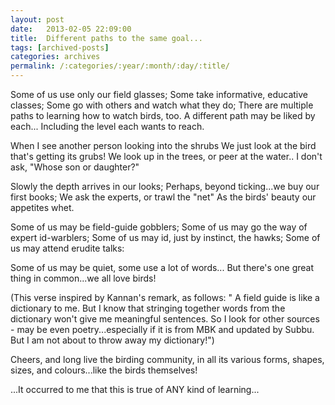 ```yaml
---
layout: post
date:	2013-02-05 22:09:00
title:  Different paths to the same goal...
tags: [archived-posts]
categories: archives
permalink: /:categories/:year/:month/:day/:title/
---
```

Some of us use only our field glasses;
Some take informative, educative classes;
Some  go with others and watch what they do;
There are multiple paths to learning how to watch birds, too.
A different path may be liked by each...
Including the level each wants to reach.

When I see another person looking into the shrubs
We just look at the bird that's getting its grubs!
We look up in the trees, or peer at the water..
I don't ask, "Whose son or daughter?"

Slowly the depth arrives in our looks;
Perhaps, beyond ticking...we  buy our first books;
We ask the experts, or trawl the "net"
As the birds' beauty our appetites whet.

Some of us may be field-guide gobblers;
Some of us may go the way of expert id-warblers;
Some of us may id, just by instinct, the hawks;
Some of us may attend erudite talks:

Some of us may be quiet, some use a lot of words...
But there's one great thing in common...we all love birds!

(This verse inspired by Kannan's remark, as follows: " A field guide is like a dictionary to me. But I know that stringing together words from the dictionary won't give me meaningful sentences. So I look for other sources - may be even poetry...especially if it is from MBK and updated by Subbu. But I am not about to throw away my dictionary!")

Cheers, and long live the birding community, in all its various forms, shapes, sizes, and colours...like the birds themselves!

...It occurred to me that this is true of ANY kind of learning...
